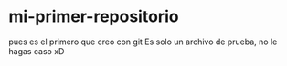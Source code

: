 # mi-primer-repositorio
pues es el primero que creo con git
Es solo un archivo de prueba, no le hagas caso xD

